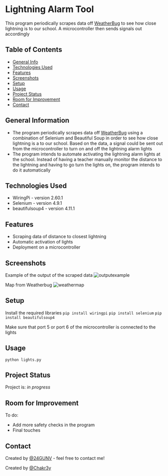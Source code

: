 # Lightning Alarm Tool
This program periodically scrapes data off [WeatherBug](https://www.weatherbug.com/) to see how close lightning is to our school. A microcontroller then sends signals out accordingly

## Table of Contents
* [General Info](#general-information)
* [Technologies Used](#technologies-used)
* [Features](#features)
* [Screenshots](#screenshots)
* [Setup](#setup)
* [Usage](#usage)
* [Project Status](#project-status)
* [Room for Improvement](#room-for-improvement)
* [Contact](#contact)


## General Information
- The program periodically scrapes data off [WeatherBug](https://www.weatherbug.com/) using a combination of Selenium and Beautiful Soup in order to see how close lightning is a to our school. Based on the data, a signal could be sent out from the microcontroller to turn on and off the lightning alarm lights
- The program intends to automate activating the lightning alarm lights at the school. Instead of having a teacher manually monitor the distance to the lightning and having to go turn the lights on, the program intends to do it automatically


## Technologies Used
- WiringPi - version 2.60.1
- Selenium - version 4.9.1
- beautifulsoup4 - version 4.11.1


## Features
- Scraping data of distance to closest lightning
- Automatic activation of lights
- Deployment on a microcontroller


## Screenshots
Example of the output of the scraped data
![outputexample](https://user-images.githubusercontent.com/38719890/187079004-465fd9b8-9b43-4d75-96dd-a73b26bd33ac.PNG)

Map from Weatherbug
![weathermap](https://user-images.githubusercontent.com/38719890/187079007-ba0daa2e-decf-4625-848d-3e0c5ac22292.PNG)


## Setup
Install the required libraries
``pip install wiringpi``
``pip install selenium``
``pip install beautifulsoup4``

Make sure that port 5 or port 6 of the microcontroller is connected to the lights

## Usage
`python lights.py`


## Project Status
Project is: _in progress_


## Room for Improvement
To do:
- Add more safety checks in the program
- Final touches


## Contact
Created by [@24GUNV](https://github.com/24GUNV) - feel free to contact me!

Created by [@Chakr3y](https://github.com/Chakr3y)

